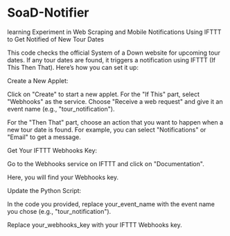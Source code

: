 # SoaD-Notifier
learning Experiment in Web Scraping and Mobile Notifications
Using IFTTT to Get Notified of New Tour Dates

This code checks the official System of a Down website for upcoming tour dates. If any tour dates are found, it triggers a notification using IFTTT (If This Then That). Here’s how you can set it up:


Create a New Applet:


Click on "Create" to start a new applet.
For the "If This" part, select "Webhooks" as the service. Choose "Receive a web request" and give it an event name (e.g., "tour_notification").

For the "Then That" part, choose an action that you want to happen when a new tour date is found. For example, you can select "Notifications" or "Email" to get
a message.


Get Your IFTTT Webhooks Key:

Go to the Webhooks service on IFTTT and click on "Documentation".

Here, you will find your Webhooks key.

Update the Python Script:



In the code you provided, replace your_event_name with the event name you chose (e.g., "tour_notification").

Replace your_webhooks_key with your IFTTT Webhooks key.


